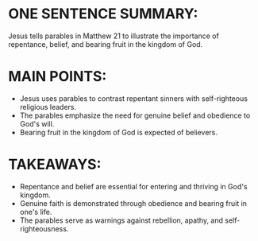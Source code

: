 # ONE SENTENCE SUMMARY:
Jesus tells parables in Matthew 21 to illustrate the importance of repentance, belief, and bearing fruit in the kingdom of God.

# MAIN POINTS:
- Jesus uses parables to contrast repentant sinners with self-righteous religious leaders.
- The parables emphasize the need for genuine belief and obedience to God's will.
- Bearing fruit in the kingdom of God is expected of believers.

# TAKEAWAYS:
- Repentance and belief are essential for entering and thriving in God's kingdom.
- Genuine faith is demonstrated through obedience and bearing fruit in one's life.
- The parables serve as warnings against rebellion, apathy, and self-righteousness.